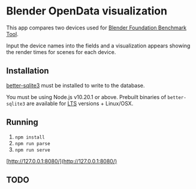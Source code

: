 # Blender OpenData visualization

This app compares two devices used for [Blender Foundation Benchmark Tool](https://opendata.blender.org/).

Input the device names into the fields and a visualization appears showing the render times for scenes for each device.

## Installation

[better-sqlite3](https://www.npmjs.com/package/better-sqlite3) must be installed to write to the database.

You must be using Node.js v10.20.1 or above. Prebuilt binaries of `better-sqlite3` are available for [LTS](https://nodejs.org/en/about/releases/) versions + Linux/OSX.

## Running

1.  `npm install`
2.  `npm run parse`
3.  `npm run serve`

[http://127.0.0.1:8080/](http://127.0.0.1:8080/)

## TODO
